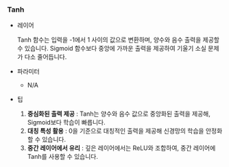### Tanh

- 레이어

  Tanh 함수는 입력을 -1에서 1 사이의 값으로 변환하며, 양수와 음수 출력을 제공할 수 있습니다. Sigmoid 함수보다 중앙에 가까운 출력을 제공하여 기울기 소실 문제가 다소 줄어듭니다.

- 파라미터

  - N/A

- 팁
  1. **중심화된 출력 제공** : Tanh는 양수와 음수 값으로 중앙화된 출력을 제공해, Sigmoid보다 학습이 빠릅니다.
  2. **대칭 특성 활용** : 0을 기준으로 대칭적인 출력을 제공해 신경망의 학습을 안정화할 수 있습니다.
  3. **중간 레이어에서 유리** : 깊은 레이어에서는 ReLU와 조합하여, 중간 레이어에 Tanh를 사용할 수 있습니다.
